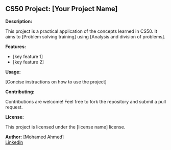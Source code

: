 ## CS50 Project: [Your Project Name]

**Description:**

This project is a practical application of the concepts learned in CS50. It aims to [Problem solving training] using [Analysis and division of problems].

**Features:**

* [key feature 1]
* [key feature 2]

**Usage:**

[Concise instructions on how to use the project]

**Contributing:**

Contributions are welcome! Feel free to fork the repository and submit a pull request.

**License:**

This project is licensed under the [license name] license.

**Author:**
[Mohamed Ahmed] <br>
<a href="www.linkedin.com/in/mohamed-ahmed-9239a431a">Linkedin</a>
